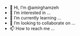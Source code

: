 - 👋 Hi, I’m @amirghamzeh
- 👀 I’m interested in ...
- 🌱 I’m currently learning ...
- 💞️ I’m looking to collaborate on ...
- 📫 How to reach me ...

<!---
amirghamzeh/amirghamzeh is a ✨ special ✨ repository because its `README.md` (this file) appears on your GitHub profile.
You can click the Preview link to take a look at your changes.
--->
